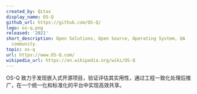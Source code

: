 ```yaml
---
created_by: Qitas
display_name: OS-Q
github_url: https://github.com/OS-Q/
logo: os-q.png
released: '2021'
short_description: Open Solutions, Open Source, Operating System, QA
  community.
topic: os-q
url: https://www.OS-Q.com/
wikipedia_url: https://en.wikipedia.org/wiki/OS-Q
---
```


OS-Q 致力于发现嵌入式开源项目，验证评估其实用性，通过工程一致化处理后推广，在一个统一化和标准化的平台中实现高效共享。
